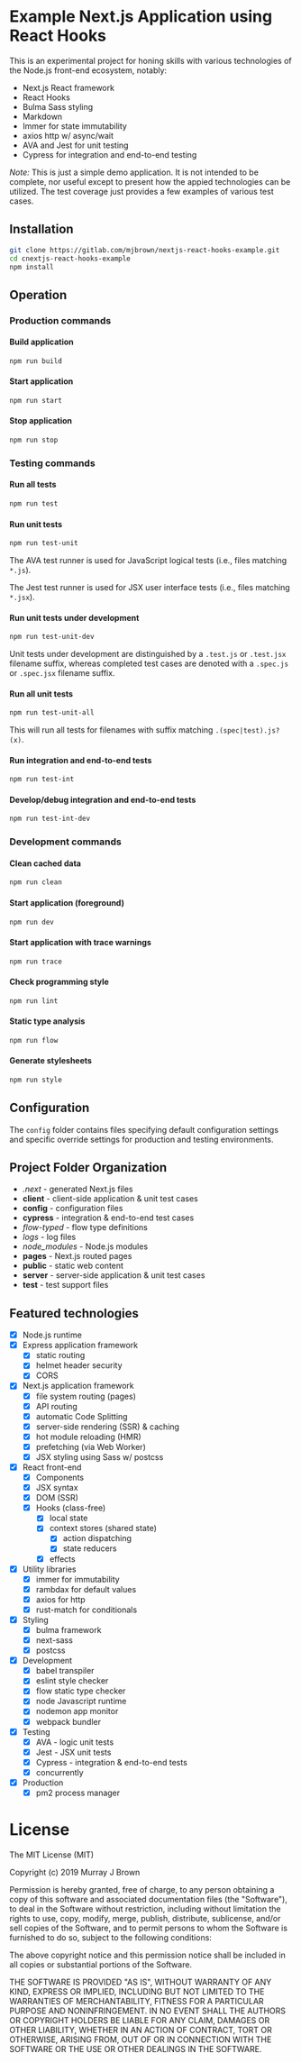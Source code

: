 # Example Next.js Application using React Hooks

This is an experimental project for honing skills with various technologies of the Node.js front-end ecosystem, notably:

- Next.js React framework
- React Hooks
- Bulma Sass styling
- Markdown
- Immer for state immutability
- axios http w/ async/wait
- AVA and Jest for unit testing
- Cypress for integration and end-to-end testing

*Note:* This is just a simple demo application. It is not intended to be complete, nor useful except to present how the appied technologies can be utilized. The test coverage just provides a few examples of various test cases.

## Installation

```bash
git clone https://gitlab.com/mjbrown/nextjs-react-hooks-example.git
cd cnextjs-react-hooks-example
npm install
```

## Operation

### Production commands

#### Build application

```bash
npm run build
```

#### Start application

```bash
npm run start
```

#### Stop application

```bash
npm run stop
```

### Testing commands

#### Run all tests

```bash
npm run test
```

#### Run unit tests

```bash
npm run test-unit
```

The AVA test runner is used for JavaScript logical tests (i.e., files matching `*.js`).

The Jest test runner is used for JSX user interface tests (i.e., files matching `*.jsx`).

#### Run unit tests under development

```bash
npm run test-unit-dev
```

Unit tests under development are distinguished by a `.test.js` or `.test.jsx` filename suffix,
whereas completed test cases are denoted with a `.spec.js` or `.spec.jsx` filename suffix.

#### Run all unit tests

```bash
npm run test-unit-all
```

This will run all tests for filenames with suffix matching `.(spec|test).js?(x)`.


#### Run integration and end-to-end tests

```bash
npm run test-int
```

#### Develop/debug integration and end-to-end tests

```bash
npm run test-int-dev
```

### Development commands

#### Clean cached data

```bash
npm run clean
```
#### Start application (foreground)

```bash
npm run dev
```

#### Start application with trace warnings

```bash
npm run trace
```

#### Check programming style

```bash
npm run lint
```

#### Static type analysis

```bash
npm run flow
```

#### Generate stylesheets

```bash
npm run style
```

## Configuration

The `config` folder contains files specifying default configuration settings and specific override settings for production and testing environments.

## Project Folder Organization

-  *.next* - generated Next.js files
-  **client** - client-side application & unit test cases
-  **config** - configuration files
-  **cypress** - integration & end-to-end test cases
-  *flow-typed* - flow type definitions
-  *logs* - log files
-  *node_modules* - Node.js modules
-  **pages** - Next.js routed pages
-  **public** - static web content
-  **server** - server-side application & unit test cases
-  **test** - test support files


## Featured technologies

- [x] Node.js runtime
- [x] Express application framework
  - [x] static routing
  - [x] helmet header security
  - [x] CORS
- [x] Next.js application framework
  - [x] file system routing (pages)
  - [x] API routing
  - [x] automatic Code Splitting
  - [x] server-side rendering (SSR) & caching
  - [x] hot module reloading (HMR)
  - [x] prefetching (via Web Worker)
  - [x] JSX styling using Sass w/ postcss
- [x] React front-end
  - [x] Components
  - [x] JSX syntax
  - [x] DOM (SSR)
  - [x] Hooks (class-free)
    - [x] local state
    - [x] context stores (shared state)
      - [x] action dispatching
      - [x] state reducers
    - [x] effects  
- [x] Utility libraries
  - [x] immer for immutability
  - [x] rambdax for default values
  - [x] axios for http
  - [x] rust-match for conditionals
- [x] Styling
  - [x] bulma framework
  - [x] next-sass
  - [x] postcss
- [x] Development
  - [x] babel transpiler
  - [x] eslint style checker
  - [x] flow static type checker
  - [x] node Javascript runtime
  - [x] nodemon app monitor
  - [x] webpack bundler
- [x] Testing
  - [x] AVA - logic unit tests
  - [x] Jest - JSX unit tests
  - [x] Cypress - integration & end-to-end tests
  - [x] concurrently
- [x] Production
  - [x] pm2 process manager

# License

The MIT License (MIT)

Copyright (c) 2019 Murray J Brown

Permission is hereby granted, free of charge, to any person obtaining a copy
of this software and associated documentation files (the "Software"), to deal
in the Software without restriction, including without limitation the rights
to use, copy, modify, merge, publish, distribute, sublicense, and/or sell
copies of the Software, and to permit persons to whom the Software is
furnished to do so, subject to the following conditions:

The above copyright notice and this permission notice shall be included in all
copies or substantial portions of the Software.

THE SOFTWARE IS PROVIDED "AS IS", WITHOUT WARRANTY OF ANY KIND, EXPRESS OR
IMPLIED, INCLUDING BUT NOT LIMITED TO THE WARRANTIES OF MERCHANTABILITY,
FITNESS FOR A PARTICULAR PURPOSE AND NONINFRINGEMENT. IN NO EVENT SHALL THE
AUTHORS OR COPYRIGHT HOLDERS BE LIABLE FOR ANY CLAIM, DAMAGES OR OTHER
LIABILITY, WHETHER IN AN ACTION OF CONTRACT, TORT OR OTHERWISE, ARISING FROM,
OUT OF OR IN CONNECTION WITH THE SOFTWARE OR THE USE OR OTHER DEALINGS IN THE
SOFTWARE.


